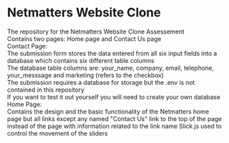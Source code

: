 # Netmatters Website Clone
The repository for the Netmatters Website Clone Assessement <br>
Contains two pages: Home page and Contact Us page <br>
Contact Page: <br>
The submission form stores the data entered from all six input fields into a database which contains six different table columns<br>
The database table columns are: your_name, company, email, telephone, your_messsage and marketing (refers to the checkbox) <br>
The submission requires a database for storage but the .env is not contained in this repository <br>
If you want to test it out yourself you will need to create your own database <br>
Home Page: <br>
Contains the design and the basic functionality of the Netmatters home page but all links except any named "Contact Us" 
link to the top of the page instead of the page with information related to the link name
Slick.js used to control the movement of the sliders